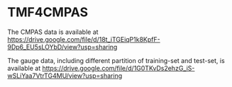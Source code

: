 # TMF4CMPAS
The CMPAS data is available at https://drive.google.com/file/d/18t_iTGEiqP1k8KpfF-9Dp6_EU5sLOYbD/view?usp=sharing

The gauge data, including different partition of training-set and test-set, is available at https://drive.google.com/file/d/1G0TKvDs2ehzG_iS-wSLiYaa7VtrTG4MU/view?usp=sharing
